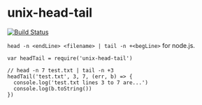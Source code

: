 # unix-head-tail

[![Build Status](https://travis-ci.org/gpryor/unix-head-tail.svg?branch=master)](https://travis-ci.org/gpryor/unix-head-tail)

`head -n <endLine> <filename> | tail -n +<begLine>` for node.js.

```
var headTail = require('unix-head-tail')

// head -n 7 test.txt | tail -n +3
headTail('test.txt', 3, 7, (err, b) => {
  console.log('test.txt lines 3 to 7 are...')
  console.log(b.toString())
})
```
